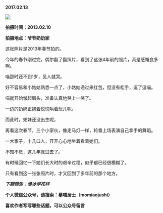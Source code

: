
          
            
**2017.02.13**



![](//upload-images.jianshu.io/upload_images/51001-451487ea056640c4.jpg)




**拍摄时间：2013.02.10**

**拍摄地点：爷爷奶奶家**

这张照片是2013年春节拍的。

今年的春节刚过完，偶尔翻了翻照片，看到了这张4年前的照片，真是感慨良多啊。

喵那时还不到1岁，见人就哭。

好不容易和小姑姑熟悉一点了，小姑姑递过来红包，但没有松手，逗了逗喵。

喵就开始皱起眉头，准备认真地哭上一哭了。

一边的奶奶正抱着悦悦哄着玩儿呢。

而此时，兜妹还没出生呢。

再看这次春节，三个小家伙，像走马灯一样，轮番上场表演自己拿手的舞蹈。

一大家子，十几口人，开开心心地坐着看着她们。

不知不觉，这几年就过去了。

有时候回忆一下她们长大时的艰辛过程，似乎都已经很模糊了。

只有看到这一张张照片时，才又回到了多年前的那个地方。


***下期预告：滑冰学花样***


**个人微信公众号，请搜索：摹喵居士（momiaojushi）**

**喜欢作者写写哪些话题，可以公众号留言**

          
        